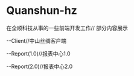 # Quanshun-hz
在全顺科技从事的一些前端开发工作// 部分内容展示

--Client//中山丝绸客户端

--Report(1.0)//报表中心1.0

--Report(2.0)//报表中心2.0

